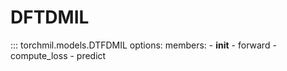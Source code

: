 # DFTDMIL

::: torchmil.models.DTFDMIL
    options:
        members:
            - __init__
            - forward
            - compute_loss
            - predict